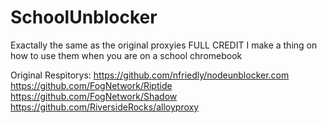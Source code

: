 # SchoolUnblocker
Exactally the same as the original proxyies FULL CREDIT I make a thing on how to use them when you are on a school chromebook

Original Respitorys:
https://github.com/nfriedly/nodeunblocker.com
https://github.com/FogNetwork/Riptide
https://github.com/FogNetwork/Shadow
https://github.com/RiversideRocks/alloyproxy


